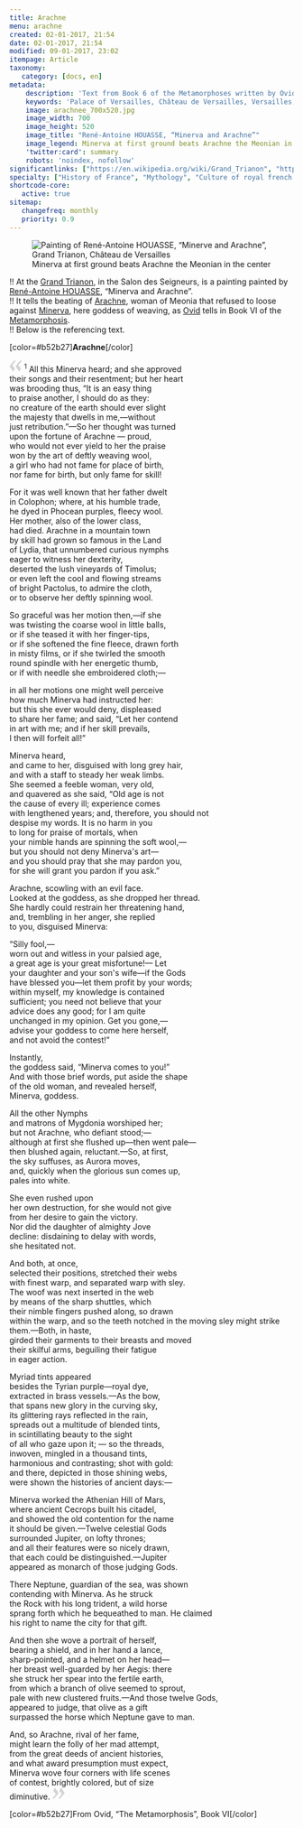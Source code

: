 ```yaml
---
title: Arachne
menu: arachne
created: 02-01-2017, 21:54
date: 02-01-2017, 21:54
modified: 09-01-2017, 23:02
itempage: Article
taxonomy:
   category: [docs, en]
metadata:
    description: 'Text from Book 6 of the Metamorphoses written by Ovid and used by René-Antoine HOUASSE to represent canvas “Minerva and Arachne” that can be found in the Salon des Seigneurs in the Grand Trianon in Versailles'
    keywords: 'Palace of Versailles, Château de Versailles, Versailles, Louis 14th, Louis XIV, Ovid, The Metamorphosis, Trianon, The Grand Trianon, Grand Trianon, Arachne, Minerva, Arachne and Minerva, Arachnée et Minerve, René-Antoine HOUASSE'
    image: arachnee_700x520.jpg
    image_width: 700
    image_height: 520
    image_title: "René-Antoine HOUASSE, “Minerva and Arachne”"
    image_legend: Minerva at first ground beats Arachne the Meonian in the center
    'twitter:card': summary
    robots: 'noindex, nofollow'
significantlinks: ["https://en.wikipedia.org/wiki/Grand_Trianon", "https://en.wikipedia.org/wiki/Ren%C3%A9-Antoine_Houasse", "https://en.wikipedia.org/wiki/Minerva", "https://en.wikipedia.org/wiki/Arachne", "https://en.wikipedia.org/wiki/Ovid", "https://en.wikipedia.org/wiki/Metamorphoses"]
specialty: ["History of France", "Mythology", "Culture of royal french court", "Litterature of the Roman Empire", "Roman Imperial Litterature", "Ovid", "Metamorphoses", "French Painting of the Seventeenth century", "French Painting of the 17th century", "French Painting of the XVIIth century", "French Court Painting", "Louis XIV", "Louis 14th", "Louis the 14th", "Palace of Versailles", "Grand Trianon", "René-Antoine HOUASSE", "Arachne", "Minerva", "Minerve and Arachne", "Minerve et Arachnée"]
shortcode-core:
   active: true
sitemap:
   changefreq: monthly
   priority: 0.9
---
```

<figure><picture>
<source
sizes="(max-width: 767px) 98vw, (min-width: 959px) 50vw, 86vw"
srcset="
/user/sites/docs/pages/01.reference/02.versailles/03.trianon/01.arachnee/arachnee-280.webp 280w,
/user/sites/docs/pages/01.reference/02.versailles/03.trianon/01.arachnee/arachnee-380.webp 380w,
/user/sites/docs/pages/01.reference/02.versailles/03.trianon/01.arachnee/arachnee-480.webp 480w,
/user/sites/docs/pages/01.reference/02.versailles/03.trianon/01.arachnee/arachnee-640.webp 640w,
/user/sites/docs/pages/01.reference/02.versailles/03.trianon/01.arachnee/arachnee_700x520.webp 700w"
type="image/webp">
<img src="
/user/sites/docs/pages/01.reference/02.versailles/03.trianon/01.arachnee/arachnee_700x520.jpg" alt="Painting of René-Antoine HOUASSE, “Minerve and Arachne”, Grand Trianon, Château de Versailles" title="Painting of René-Antoine HOUASSE, “Minerve and Arachne”, Grand Trianon, Château de Versailles" class="class-diane-img"
sizes="(max-width: 767px) 98vw, (min-width: 959px) 50vw, 86vw"
srcset="
/user/sites/docs/pages/01.reference/02.versailles/03.trianon/01.arachnee/arachnee-280.jpg 280w,
/user/sites/docs/pages/01.reference/02.versailles/03.trianon/01.arachnee/arachnee-380.jpg 380w,
/user/sites/docs/pages/01.reference/02.versailles/03.trianon/01.arachnee/arachnee-480.jpg 480w,
/user/sites/docs/pages/01.reference/02.versailles/03.trianon/01.arachnee/arachnee-640.jpg 640w,
/user/sites/docs/pages/01.reference/02.versailles/03.trianon/01.arachnee/arachnee_700x520.jpg 700w">
</picture><figcaption>Minerva at first ground beats Arachne the Meonian in the center</figcaption></figure>

!! At the [Grand Trianon][1], in the Salon des Seigneurs, is a painting painted by [René-Antoine HOUASSE][2], “Minerva and Arachne”.  
!! It tells the beating of [Arachne][3], woman of Meonia that refused to loose against [Minerva][4], here goddess of weaving, as [Ovid][5] tells in Book VI of the [Metamorphosis][6].  
!! Below is the referencing text.  

[color=#b52b27]**Arachne**[/color]  

<span><svg xmlns="http://www.w3.org/2000/svg" version="1" width="22px" height="22px" viewBox="0 0 78 78" fill="lightgrey" opacity="1"><path d="M76.5 9.0009L57.0898 32.605c-.88226 1.10283-.88226 1.54397-.88226 1.76454 0 1.10286 1.76455 3.30857 2.8674 4.632l13.0167 14.99877L61.50123 74.9545 50.4727 59.51456c-2.87047-3.97028-10.80793-15.88413-10.80793-19.19267 0-1.76458.6617-2.4263 6.6171-9.7051C60.8395 12.74754 63.04522 10.98297 70.98575 3.0455L76.5 9.00092zm-38.16172 0L18.9281 32.605c-.88228 1.10283-.88228 1.54397-.88228 1.76454 0 1.10286 1.76457 3.30857 2.86742 4.632L33.92688 54.0003 23.3395 74.9545 12.30793 59.51456C9.44053 55.54428 1.5 43.63043 1.5 40.3219c0-1.76458.6617-2.4263 6.6171-9.7051C22.67475 12.74754 24.88043 10.98297 32.82097 3.0455l5.51732 5.9554z"/></svg></span> 
<sup>1</sup>
All this Minerva heard; and she approved  
their songs and their resentment; but her heart  
was brooding thus, “It is an easy thing  
to praise another, I should do as they:  
no creature of the earth should ever slight  
the majesty that dwells in me,—without  
just retribution.”—So her thought was turned  
upon the fortune of Arachne — proud,  
who would not ever yield to her the praise  
won by the art of deftly weaving wool,  
a girl who had not fame for place of birth,  
nor fame for birth, but only fame for skill!  

For it was well known that her father dwelt  
in Colophon; where, at his humble trade,  
he dyed in Phocean purples, fleecy wool.  
Her mother, also of the lower class,  
had died. Arachne in a mountain town  
by skill had grown so famous in the Land  
of Lydia, that unnumbered curious nymphs  
eager to witness her dexterity,  
deserted the lush vineyards of Timolus;  
or even left the cool and flowing streams  
of bright Pactolus, to admire the cloth,  
or to observe her deftly spinning wool.  

So graceful was her motion then,—if she  
was twisting the coarse wool in little balls,  
or if she teased it with her finger-tips,  
or if she softened the fine fleece, drawn forth  
in misty films, or if she twirled the smooth  
round spindle with her energetic thumb,  
or if with needle she embroidered cloth;—  

in all her motions one might well perceive  
how much Minerva had instructed her:  
but this she ever would deny, displeased  
to share her fame; and said, “Let her contend  
in art with me; and if her skill prevails,  
I then will forfeit all!”  

Minerva heard,  
and came to her, disguised with long grey hair,  
and with a staff to steady her weak limbs.  
She seemed a feeble woman, very old,  
and quavered as she said, “Old age is not  
the cause of every ill; experience comes  
with lengthened years; and, therefore, you should not  
despise my words. It is no harm in you  
to long for praise of mortals, when  
your nimble hands are spinning the soft wool,—  
but you should not deny Minerva's art—  
and you should pray that she may pardon you,  
for she will grant you pardon if you ask.”  

Arachne, scowling with an evil face.  
Looked at the goddess, as she dropped her thread.  
She hardly could restrain her threatening hand,  
and, trembling in her anger, she replied  
to you, disguised Minerva:  

“Silly fool,—  
worn out and witless in your palsied age,  
a great age is your great misfortune!— Let  
your daughter and your son's wife—if the Gods  
have blessed you—let them profit by your words;  
within myself, my knowledge is contained  
sufficient; you need not believe that your  
advice does any good; for I am quite  
unchanged in my opinion. Get you gone,—  
advise your goddess to come here herself,  
and not avoid the contest!”  

Instantly,  
the goddess said, “Minerva comes to you!”  
And with those brief words, put aside the shape  
of the old woman, and revealed herself,  
Minerva, goddess.  

All the other Nymphs  
and matrons of Mygdonia worshiped her;  
but not Arachne, who defiant stood;—  
although at first she flushed up—then went pale—  
then blushed again, reluctant.—So, at first,  
the sky suffuses, as Aurora moves,  
and, quickly when the glorious sun comes up,  
pales into white.  

She even rushed upon  
her own destruction, for she would not give  
from her desire to gain the victory.  
Nor did the daughter of almighty Jove  
decline: disdaining to delay with words,  
she hesitated not.  

And both, at once,  
selected their positions, stretched their webs  
with finest warp, and separated warp with sley.  
The woof was next inserted in the web  
by means of the sharp shuttles, which  
their nimble fingers pushed along, so drawn  
within the warp, and so the teeth notched in
the moving sley might strike them.—Both, in haste,  
girded their garments to their breasts and moved  
their skilful arms, beguiling their fatigue  
in eager action.  

Myriad tints appeared  
besides the Tyrian purple—royal dye,  
extracted in brass vessels.—As the bow,  
that spans new glory in the curving sky,  
its glittering rays reflected in the rain,  
spreads out a multitude of blended tints,  
in scintillating beauty to the sight  
of all who gaze upon it; — so the threads,  
inwoven, mingled in a thousand tints,  
harmonious and contrasting; shot with gold:  
and there, depicted in those shining webs,  
were shown the histories of ancient days:—  

Minerva worked the Athenian Hill of Mars,  
where ancient Cecrops built his citadel,  
and showed the old contention for the name  
it should be given.—Twelve celestial Gods  
surrounded Jupiter, on lofty thrones;  
and all their features were so nicely drawn,  
that each could be distinguished.—Jupiter  
appeared as monarch of those judging Gods.  

There Neptune, guardian of the sea, was shown  
contending with Minerva. As he struck  
the Rock with his long trident, a wild horse  
sprang forth which he bequeathed to man. He claimed  
his right to name the city for that gift.  

And then she wove a portrait of herself,  
bearing a shield, and in her hand a lance,  
sharp-pointed, and a helmet on her head—  
her breast well-guarded by her Aegis: there  
she struck her spear into the fertile earth,  
from which a branch of olive seemed to sprout,  
pale with new clustered fruits.—And those twelve Gods,  
appeared to judge, that olive as a gift  
surpassed the horse which Neptune gave to man.  

And, so Arachne, rival of her fame,  
might learn the folly of her mad attempt,  
from the great deeds of ancient histories,  
and what award presumption must expect,  
Minerva wove four corners with life scenes  
of contest, brightly colored, but of size  
diminutive.
 <span><svg xmlns="http://www.w3.org/2000/svg" version="1" width="22px" height="22px" viewBox="0 0 78 78" fill="lightgrey" opacity="1"><path d="M1.5 68.9991L20.9102 45.395c.88226-1.10283.88226-1.54397.88226-1.76454 0-1.10286-1.76455-3.30857-2.8674-4.632L5.90836 23.9997 16.49877 3.0455 27.5273 18.48544c2.87047 3.97028 10.80793 15.88413 10.80793 19.19267 0 1.76458-.6617 2.4263-6.6171 9.7051C17.1605 65.25246 14.95478 67.01703 7.01425 74.9545L1.5 68.99908zm38.16172 0L59.0719 45.395c.88228-1.10283.88228-1.54397.88228-1.76454 0-1.10286-1.76457-3.30857-2.86742-4.632L44.07312 23.9997 54.6605 3.0455l11.03157 15.43992C68.55947 22.45572 76.5 34.36957 76.5 37.6781c0 1.76458-.6617 2.4263-6.6171 9.7051C55.32526 65.25246 53.11957 67.01703 45.17904 74.9545l-5.51732-5.9554z"/></svg></span>    

[color=#b52b27]From Ovid, “The Metamorphosis”, Book VI[/color]  

[1]: https://en.wikipedia.org/wiki/Grand_Trianon "https://en.wikipedia.org/wiki/Grand_Trianon"
[2]: https://en.wikipedia.org/wiki/Ren%C3%A9-Antoine_Houasse "https://en.wikipedia.org/wiki/René-Antoine_Houasse"
[3]: https://en.wikipedia.org/wiki/Minerva "https://en.wikipedia.org/wiki/Minerva"
[4]: https://en.wikipedia.org/wiki/Arachne "https://en.wikipedia.org/wiki/Arachne"
[5]: https://en.wikipedia.org/wiki/Ovid "https://en.wikipedia.org/wiki/Ovid"
[6]: https://en.wikipedia.org/wiki/Metamorphoses "https://en.wikipedia.org/wiki/Metamorphoses"
     